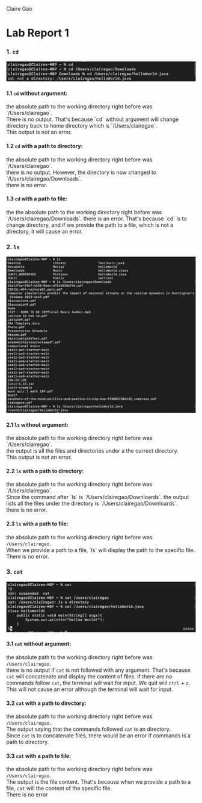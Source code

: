 Claire Gao <br>
<h1> Lab Report 1 </h1>
<h3>1. <code>cd</code> </h3>

![Image](cd.jpg)

<h4>1.1 <code>cd</code> without argument:</h4>
the absolute path to the working directory right before was `/Users/clairegao`.<br>
There is no output. That's because `cd` without argument will change directory back to home directory which is `/Users/clairegao`. <br>
This output is not an error.

<h4>1.2 <code>cd</code> with a path to directory:</h4>
the absolute path to the working directory right before was `/Users/clairegao`.<br>
there is no output. However, the directory is now changed to `/Users/clairegao/Downloads`.<br>
there is no error.

<h4>1.3 <code>cd</code> with a path to file:</h4>
the the absolute path to the working directory right before was `/Users/clairegao/Downloads`.
there is an error. That's because `cd`  is to change directory, and if we provide the path to a file, which is not a directory, it will cause an error. 
   
<h3>2. <code>ls</code></h3>
   
   ![Image](ls.jpg)

<h4>2.1 <code>ls</code> without argument:</h4>
the absolute path to the working directory right before was `/Users/clairegao`.<br>
the output is all the files and directories under a the currect directory.<br>
This output is not an error.

<h4>2.2 <code>ls</code> with a path to directory:</h4>
the absolute path to the working directory right before was `/Users/clairegao`. <br>
Since the command after `ls` is `/Users/clairegao/Downloards`. the output lists all the files under the directory is `/Users/clairegao/Downloards`. <br>
there is no error.

<h4>2.3 <code>ls</code> with a path to file:</h4>
the absolute path to the working directory right before was <code>/Users/clairegao</code>. <br>
When we provide a path to a file, `ls` will display the path to the specific file. <br>
There is no error.


<h3>3. <code>cat</code> </h3>

   ![Image](cat.jpg)

<h4>3.1 <code>cat</code>  without argument:</h4>
the absolute path to the working directory right before was <code>/Users/clairegao</code>. <br>
there is no output if <code>cat</code> is not followed with any argument. That's because <code>cat</code> will concatenate and display the content of files. If there are no commands follow <code>cat</code>, the terminal will wait for input. We quit will <code>ctrl</code> + <code>z</code>. <br>
This will not cause an error although the terminal will wait for input.

<h4>3.2 <code>cat</code>  with a path to directory:</h4>
the absolute path to the working directory right before was <code>/Users/clairegao</code>. <br>
The output saying that the commands followed  <code>cat</code> is an directory. <br>
Since <code>cat</code> is to concatenate files, there would be an error if commands is a path to directory.

<h4>3.3 <code>cat</code>  with a path to file:</h4>
the absolute path to the working directory right before was <code>/Users/clairegao</code>. <br>
The output is the file content. That's because when we provide a path to a file, <code>cat</code> will the content of the specific file. <br>
There is no error
